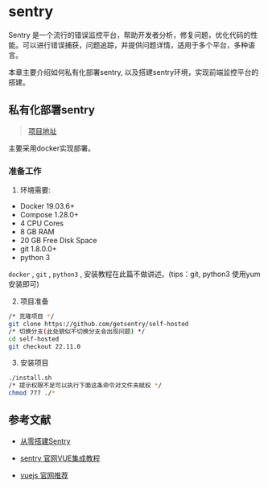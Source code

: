 # sentry

Sentry 是一个流行的错误监控平台，帮助开发者分析，修复问题，优化代码的性能。可以进行错误捕获，问题追踪，并提供问题详情，适用于多个平台，多种语言。

本章主要介绍如何私有化部署sentry, 以及搭建sentry环境，实现前端监控平台的搭建。

## 私有化部署sentry

> [项目地址](https://github.com/getsentry/self-hosted)

主要采用docker实现部署。

### 准备工作

1. 环境需要:

* Docker 19.03.6+
* Compose 1.28.0+
* 4 CPU Cores
* 8 GB RAM
* 20 GB Free Disk Space
* git 1.8.0.0+
* python 3

`docker` , `git` , `python3` , 安装教程在此篇不做讲述。(tips：git, python3 使用yum安装即可)

2. 项目准备

```bash
/* 克隆项目 */
git clone https://github.com/getsentry/self-hosted
/* 切换分支(此处貌似不切换分支会出现问题) */
cd self-hosted
git checkout 22.11.0
```

3. 安装项目

```bash
./install.sh
/* 提示权限不足可以执行下面这条命令对文件夹赋权 */
chmod 777 ./*
```

## 参考文献

* [从零搭建Sentry](https://blog.csdn.net/maomaolaoshi/article/details/128203552)

* [sentry 官网VUE集成教程](https://docs.sentry.io/platforms/javascript/guides/vue/)

* [vuejs 官网推荐](https://cn.vuejs.org/guide/best-practices/production-deployment.html#tracking-runtime-errors)
